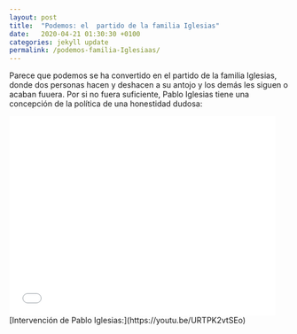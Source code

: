 ```yaml
---
layout: post
title:  "Podemos: el  partido de la familia Iglesias"
date:   2020-04-21 01:30:30 +0100
categories: jekyll update
permalink: /podemos-familia-Iglesiaas/
---
```


Parece que podemos se ha convertido en el partido de la familia Iglesias, donde dos personas hacen y deshacen a su antojo y los demás les siguen o acaban fuuera. Por si no fuera suficiente, Pablo Iglesias tiene una concepción de la política de una honestidad dudosa:

<iframe width="480" height="360" src="//www.youtube.com/embed/URTPK2vtSEo" frameborder="0" allowfullscreen="allowfullscreen"></iframe>
[Intervención de Pablo Iglesias:](https://youtu.be/URTPK2vtSEo)
